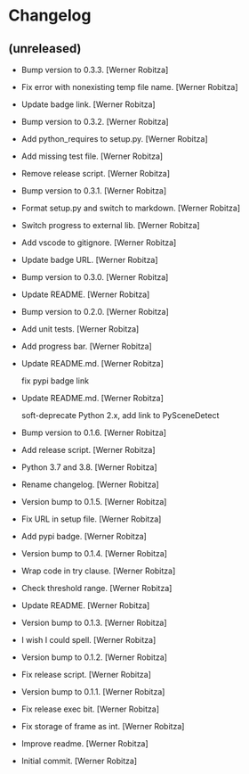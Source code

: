 Changelog
=========


(unreleased)
------------
- Bump version to 0.3.3. [Werner Robitza]
- Fix error with nonexisting temp file name. [Werner Robitza]
- Update badge link. [Werner Robitza]
- Bump version to 0.3.2. [Werner Robitza]
- Add python_requires to setup.py. [Werner Robitza]
- Add missing test file. [Werner Robitza]
- Remove release script. [Werner Robitza]
- Bump version to 0.3.1. [Werner Robitza]
- Format setup.py and switch to markdown. [Werner Robitza]
- Switch progress to external lib. [Werner Robitza]
- Add vscode to gitignore. [Werner Robitza]
- Update badge URL. [Werner Robitza]
- Bump version to 0.3.0. [Werner Robitza]
- Update README. [Werner Robitza]
- Bump version to 0.2.0. [Werner Robitza]
- Add unit tests. [Werner Robitza]
- Add progress bar. [Werner Robitza]
- Update README.md. [Werner Robitza]

  fix pypi badge link
- Update README.md. [Werner Robitza]

  soft-deprecate Python 2.x, add link to PySceneDetect
- Bump version to 0.1.6. [Werner Robitza]
- Add release script. [Werner Robitza]
- Python 3.7 and 3.8. [Werner Robitza]
- Rename changelog. [Werner Robitza]
- Version bump to 0.1.5. [Werner Robitza]
- Fix URL in setup file. [Werner Robitza]
- Add pypi badge. [Werner Robitza]
- Version bump to 0.1.4. [Werner Robitza]
- Wrap code in try clause. [Werner Robitza]
- Check threshold range. [Werner Robitza]
- Update README. [Werner Robitza]
- Version bump to 0.1.3. [Werner Robitza]
- I wish I could spell. [Werner Robitza]
- Version bump to 0.1.2. [Werner Robitza]
- Fix release script. [Werner Robitza]
- Version bump to 0.1.1. [Werner Robitza]
- Fix release exec bit. [Werner Robitza]
- Fix storage of frame as int. [Werner Robitza]
- Improve readme. [Werner Robitza]
- Initial commit. [Werner Robitza]


